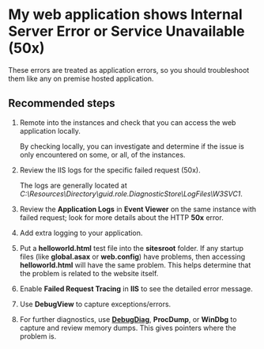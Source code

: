 <properties 
	pageTitle="My web application shows Internal Server Error or Service Unavailable (50x)"
	description="My web application shows Internal Server Error or Service Unavailable (50x)"
	service="microsoft.classiccompute"
	resource="domainnames"
	authors="jluk"
	displayOrder="30"
	selfHelpType="resource"
	supportTopicIds=""
	resourceTags=""	 
	productPesIds=""
	cloudEnvironments="MoonCake"
	articleId="bf86ef14-68e0-4fb9-a314-0f2f7541296e"
/>

# My web application shows Internal Server Error or Service Unavailable (50x)

These errors are treated as application errors, so you should troubleshoot them like any on premise hosted application.  

## **Recommended steps**

1.	Remote into the instances and check that you can access the web application locally. 

    By checking locally, you can investigate and determine if the issue is only encountered on some, or all, of the instances.

2.	Review the IIS logs for the specific failed request (50x). 

    The logs are generally located at *C:\Resources\Directory\guid.role.DiagnosticStore\LogFiles\W3SVC1*.

3.	Review the **Application Logs** in **Event Viewer** on the same instance with failed request; look for more details about the HTTP **50x** error.

4.	Add extra logging to your application.

5.  Put a **helloworld.html** test file into the **sitesroot** folder. 
If any startup files (like **global.asax** or **web.config**) have problems, then accessing **helloworld.html** will have the same problem. This helps determine that the problem is related to the website itself.

6.  Enable **Failed Request Tracing** in **IIS** to see the detailed error message.

7.	Use **DebugView** to capture exceptions/errors.

8.	For further diagnostics, use **[DebugDiag](https://msdn.microsoft.com/library/ff420662.aspx)**, **ProcDump**, or **WinDbg** to capture and review memory dumps. This gives pointers where the problem is.
